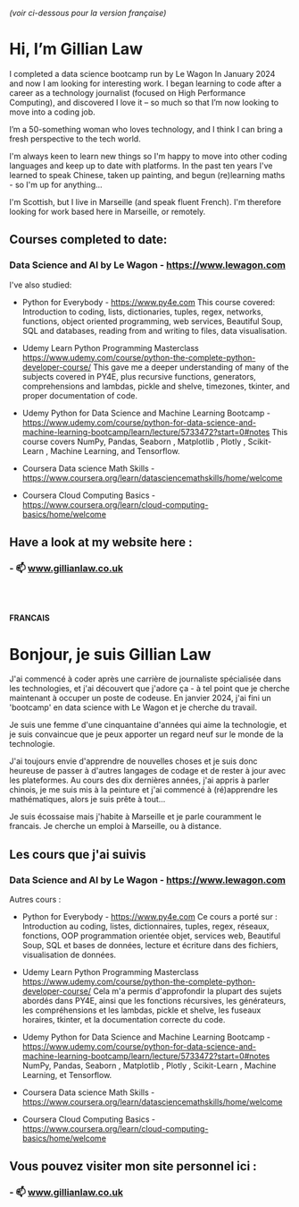 _(voir ci-dessous pour la version française)_

# Hi, I’m Gillian Law

I completed a data science bootcamp run by Le Wagon In January 2024 and now I am looking for interesting work. I began learning to code after a career as a technology journalist (focused on High Performance Computing), and discovered I love it – so much so that I’m now looking to move into a coding job. 

I’m a 50-something woman who loves technology, and I think I can bring a fresh perspective to the tech world. 

I'm always keen to learn new things so I'm happy to move into other coding languages and keep up to date with platforms. In the past ten years I've learned to speak Chinese, taken up painting, and begun (re)learning maths - so I'm up for anything...

I'm Scottish, but I live in Marseille (and speak fluent French). I'm therefore looking for work based here in Marseille, or remotely. 


## Courses completed to date:

### Data Science and AI by Le Wagon - https://www.lewagon.com

I've also studied:

- Python for Everybody - https://www.py4e.com This course covered: Introduction to coding, lists, dictionaries, tuples, regex, networks, functions, object oriented programming, web services, Beautiful Soup, SQL and databases, reading from and writing to files, data visualisation.

- Udemy Learn Python Programming Masterclass https://www.udemy.com/course/python-the-complete-python-developer-course/  This gave me a deeper understanding of many of the subjects covered in PY4E, plus recursive functions, generators, comprehensions and lambdas, pickle and shelve, timezones, tkinter, and proper documentation of code.

- Udemy Python for Data Science and Machine Learning Bootcamp - https://www.udemy.com/course/python-for-data-science-and-machine-learning-bootcamp/learn/lecture/5733472?start=0#notes This course covers NumPy, Pandas, Seaborn , Matplotlib , Plotly , Scikit-Learn , Machine Learning, and Tensorflow.

- Coursera Data science Math Skills - https://www.coursera.org/learn/datasciencemathskills/home/welcome

- Coursera Cloud Computing Basics - https://www.coursera.org/learn/cloud-computing-basics/home/welcome

## Have a look at my website here :

### - 📫 www.gillianlaw.co.uk

<br>
<br>


**FRANCAIS**

# Bonjour, je suis Gillian Law

J'ai commencé à coder après une carrière de journaliste spécialisée dans les technologies, et j'ai découvert que j'adore ça - à tel point que je cherche maintenant à occuper un poste de codeuse. En janvier 2024, j'ai fini un 'bootcamp' en data science with Le Wagon et je cherche du travail.

Je suis une femme d'une cinquantaine d'années qui aime la technologie, et je suis convaincue que je peux apporter un regard neuf sur le monde de la technologie. 

J'ai toujours envie d'apprendre de nouvelles choses et je suis donc heureuse de passer à d'autres langages de codage et de rester à jour avec les plateformes. Au cours des dix dernières années, j'ai appris à parler chinois, je me suis mis à la peinture et j'ai commencé à (ré)apprendre les mathématiques, alors je suis prête à tout...

Je suis écossaise mais j'habite à Marseille et je parle couramment le francais. Je cherche un emploi à Marseille, ou à distance.

## Les cours que j'ai suivis

### Data Science and AI by Le Wagon - https://www.lewagon.com

Autres cours :

- Python for Everybody - https://www.py4e.com Ce cours a porté sur : Introduction au coding, listes, dictionnaires, tuples, regex, réseaux, fonctions, OOP programmation orientée objet, services web, Beautiful Soup, SQL et bases de données, lecture et écriture dans des fichiers, visualisation de données.

- Udemy Learn Python Programming Masterclass https://www.udemy.com/course/python-the-complete-python-developer-course/  Cela m'a permis d'approfondir la plupart des sujets abordés dans PY4E, ainsi que les fonctions récursives, les générateurs, les compréhensions et les lambdas, pickle et shelve, les fuseaux horaires, tkinter, et la documentation correcte du code.

- Udemy Python for Data Science and Machine Learning Bootcamp - https://www.udemy.com/course/python-for-data-science-and-machine-learning-bootcamp/learn/lecture/5733472?start=0#notes NumPy, Pandas, Seaborn , Matplotlib , Plotly , Scikit-Learn , Machine Learning, et Tensorflow.

- Coursera Data science Math Skills - https://www.coursera.org/learn/datasciencemathskills/home/welcome

- Coursera Cloud Computing Basics - https://www.coursera.org/learn/cloud-computing-basics/home/welcome

## Vous pouvez visiter mon site personnel ici :

### - 📫 www.gillianlaw.co.uk
<!---
GillianLaw/GillianLaw is a ✨ special ✨ repository because its `README.md` (this file) appears on your GitHub profile.
You can click the Preview link to take a look at your changes.
--->
